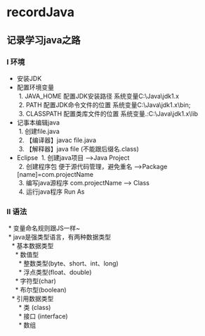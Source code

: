 # recordJava
## 记录学习java之路
### Ⅰ 环境
* 安装JDK
* 配置环境变量 <br>
  1. JAVA_HOME 配置JDK安装路径 系统变量C:\Java\jdk1.x<br>
  2. PATH 配置JDK命令文件的位置 系统变量C:\Java\jdk1.x\bin;<br>
  3. CLASSPATH 配置类库文件的位置 系统变量.:C:\Java\jdk1.x\lib<br>
* 记事本编辑java<br>
  1. 创建file.java<br>
  2. 【编译器】javac file.java <br>
  3. 【解释器】java file (不能跟后缀名.class)<br> 
* Eclipse
  1. 创建java项目 -->Java Project<br>
  2. 创建程序包 便于源代码管理，避免重名 -->Package [name]=com.projectName<br> 
  3. 编写java源程序 com.projectName --> Class<br>
  4. 运行java程序 Run As <br>
### Ⅱ 语法
  * 变量命名规则跟JS一样~<br>
  * java是强类型语言，有两种数据类型<br>
    * 基本数据类型<br>
      * 数值型<br>
        * 整数类型(byte、short、int、long)<br>
        * 浮点类型(float、double)<br>
      * 字符型(char)<br>
      * 布尔型(boolean)<br>
    * 引用数据类型<br>
        * 类 (class) <br>
        * 接口 (interface) <br>
        * 数组 <br>

